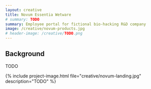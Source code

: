 ```yaml
---
layout: creative
title: Novum Essentia Wetware
# summary: TODO
summary: Employee portal for fictional bio-hacking R&D company
image: /creative/novum-products.jpg
# header-image: /creative/TODO.png
---
```


## Background

TODO

{% include project-image.html file="creative/novum-landing.jpg" description="TODO" %}

